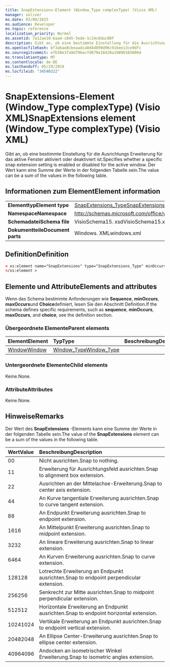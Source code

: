 ```yaml
---
title: SnapExtensions-Element (Window_Type complexType) (Visio XML)
manager: soliver
ms.date: 03/09/2015
ms.audience: Developer
ms.topic: reference
localization_priority: Normal
ms.assetid: 7a12ae10-6aa4-c845-5ede-1c14c6dac80f
description: Gibt an, ob eine bestimmte Einstellung für die Ausrichtungs Erweiterung für das aktive Fenster aktiviert oder deaktiviert ist. Der Wert kann eine Summe der Werte in der folgenden Tabelle sein.
ms.openlocfilehash: bf3a6ae8cbeaadca8d4d899d96c916ee13ce9dfc
ms.sourcegitcommit: e7b38e37a9d79becfd679e10420a19890165606d
ms.translationtype: MT
ms.contentlocale: de-DE
ms.lasthandoff: 05/29/2019
ms.locfileid: "34540322"
---
```

# <a name="snapextensions-element-windowtype-complextype-visio-xml"></a><span data-ttu-id="1b86b-104">SnapExtensions-Element (Window_Type complexType) (Visio XML)</span><span class="sxs-lookup"><span data-stu-id="1b86b-104">SnapExtensions element (Window_Type complexType) (Visio XML)</span></span>

<span data-ttu-id="1b86b-105">Gibt an, ob eine bestimmte Einstellung für die Ausrichtungs Erweiterung für das aktive Fenster aktiviert oder deaktiviert ist.</span><span class="sxs-lookup"><span data-stu-id="1b86b-105">Specifies whether a specific snap extension setting is enabled or disabled for the active window.</span></span> <span data-ttu-id="1b86b-106">Der Wert kann eine Summe der Werte in der folgenden Tabelle sein.</span><span class="sxs-lookup"><span data-stu-id="1b86b-106">The value can be a sum of the values in the following table.</span></span>
  
## <a name="element-information"></a><span data-ttu-id="1b86b-107">Informationen zum Element</span><span class="sxs-lookup"><span data-stu-id="1b86b-107">Element information</span></span>

|||
|:-----|:-----|
|<span data-ttu-id="1b86b-108">**Elementtyp**</span><span class="sxs-lookup"><span data-stu-id="1b86b-108">**Element type**</span></span> <br/> |[<span data-ttu-id="1b86b-109">SnapExtensions_Type</span><span class="sxs-lookup"><span data-stu-id="1b86b-109">SnapExtensions_Type</span></span>](snapextensions_type-complextypevisio-xml.md) <br/> |
|<span data-ttu-id="1b86b-110">**Namespace**</span><span class="sxs-lookup"><span data-stu-id="1b86b-110">**Namespace**</span></span> <br/> |http://schemas.microsoft.com/office/visio/2012/main  <br/> |
|<span data-ttu-id="1b86b-111">**Schemadatei**</span><span class="sxs-lookup"><span data-stu-id="1b86b-111">**Schema file**</span></span> <br/> |<span data-ttu-id="1b86b-112">VisioSchema15. xsd</span><span class="sxs-lookup"><span data-stu-id="1b86b-112">VisioSchema15.xsd</span></span>  <br/> |
|<span data-ttu-id="1b86b-113">**Dokumentteile**</span><span class="sxs-lookup"><span data-stu-id="1b86b-113">**Document parts**</span></span> <br/> |<span data-ttu-id="1b86b-114">Windows. XML</span><span class="sxs-lookup"><span data-stu-id="1b86b-114">windows.xml</span></span>  <br/> |
   
## <a name="definition"></a><span data-ttu-id="1b86b-115">Definition</span><span class="sxs-lookup"><span data-stu-id="1b86b-115">Definition</span></span>

```XML
< xs:element name="SnapExtensions" type="SnapExtensions_Type" minOccurs="0" maxOccurs="1" >
</xs:element >
```

## <a name="elements-and-attributes"></a><span data-ttu-id="1b86b-116">Elemente und Attribute</span><span class="sxs-lookup"><span data-stu-id="1b86b-116">Elements and attributes</span></span>

<span data-ttu-id="1b86b-117">Wenn das Schema bestimmte Anforderungen wie **Sequence**, **minOccurs**, **maxOccurs**und **Choice**definiert, lesen Sie den Abschnitt Definition.</span><span class="sxs-lookup"><span data-stu-id="1b86b-117">If the schema defines specific requirements, such as **sequence**, **minOccurs**, **maxOccurs**, and **choice**, see the definition section.</span></span> 
  
### <a name="parent-elements"></a><span data-ttu-id="1b86b-118">Übergeordnete Elemente</span><span class="sxs-lookup"><span data-stu-id="1b86b-118">Parent elements</span></span>

|<span data-ttu-id="1b86b-119">**Element**</span><span class="sxs-lookup"><span data-stu-id="1b86b-119">**Element**</span></span>|<span data-ttu-id="1b86b-120">**Typ**</span><span class="sxs-lookup"><span data-stu-id="1b86b-120">**Type**</span></span>|<span data-ttu-id="1b86b-121">**Beschreibung**</span><span class="sxs-lookup"><span data-stu-id="1b86b-121">**Description**</span></span>|
|:-----|:-----|:-----|
|[<span data-ttu-id="1b86b-122">Window</span><span class="sxs-lookup"><span data-stu-id="1b86b-122">Window</span></span>](window-element-windows_type-complextypevisio-xml.md) <br/> |[<span data-ttu-id="1b86b-123">Window_Type</span><span class="sxs-lookup"><span data-stu-id="1b86b-123">Window_Type</span></span>](window_type-complextypevisio-xml.md) <br/> ||
   
### <a name="child-elements"></a><span data-ttu-id="1b86b-124">Untergeordnete Elemente</span><span class="sxs-lookup"><span data-stu-id="1b86b-124">Child elements</span></span>

<span data-ttu-id="1b86b-125">Keine.</span><span class="sxs-lookup"><span data-stu-id="1b86b-125">None.</span></span>
  
### <a name="attributes"></a><span data-ttu-id="1b86b-126">Attribute</span><span class="sxs-lookup"><span data-stu-id="1b86b-126">Attributes</span></span>

<span data-ttu-id="1b86b-127">Keine.</span><span class="sxs-lookup"><span data-stu-id="1b86b-127">None.</span></span>
  
## <a name="remarks"></a><span data-ttu-id="1b86b-128">Hinweise</span><span class="sxs-lookup"><span data-stu-id="1b86b-128">Remarks</span></span>

<span data-ttu-id="1b86b-129">Der Wert des **SnapExtensions** -Elements kann eine Summe der Werte in der folgenden Tabelle sein.</span><span class="sxs-lookup"><span data-stu-id="1b86b-129">The value of the **SnapExtensions** element can be a sum of the values in the following table.</span></span> 
  
|<span data-ttu-id="1b86b-130">**Wert**</span><span class="sxs-lookup"><span data-stu-id="1b86b-130">**Value**</span></span>|<span data-ttu-id="1b86b-131">**Beschreibung**</span><span class="sxs-lookup"><span data-stu-id="1b86b-131">**Description**</span></span>|
|:-----|:-----|
|<span data-ttu-id="1b86b-132">0</span><span class="sxs-lookup"><span data-stu-id="1b86b-132">0</span></span>  <br/> |<span data-ttu-id="1b86b-133">Nicht ausrichten.</span><span class="sxs-lookup"><span data-stu-id="1b86b-133">Snap to nothing.</span></span>  <br/> |
|<span data-ttu-id="1b86b-134">1</span><span class="sxs-lookup"><span data-stu-id="1b86b-134">1</span></span>  <br/> |<span data-ttu-id="1b86b-135">Erweiterung für Ausrichtungsfeld ausrichten.</span><span class="sxs-lookup"><span data-stu-id="1b86b-135">Snap to alignment box extension.</span></span>  <br/> |
|<span data-ttu-id="1b86b-136">2</span><span class="sxs-lookup"><span data-stu-id="1b86b-136">2</span></span>  <br/> |<span data-ttu-id="1b86b-137">Ausrichten an der Mittelachse-Erweiterung.</span><span class="sxs-lookup"><span data-stu-id="1b86b-137">Snap to center axis extension.</span></span>  <br/> |
|<span data-ttu-id="1b86b-138">4</span><span class="sxs-lookup"><span data-stu-id="1b86b-138">4</span></span>  <br/> |<span data-ttu-id="1b86b-139">An Kurve tangentiale Erweiterung ausrichten.</span><span class="sxs-lookup"><span data-stu-id="1b86b-139">Snap to curve tangent extension.</span></span>  <br/> |
|<span data-ttu-id="1b86b-140">8</span><span class="sxs-lookup"><span data-stu-id="1b86b-140">8</span></span>  <br/> |<span data-ttu-id="1b86b-141">An Endpunkt Erweiterung ausrichten.</span><span class="sxs-lookup"><span data-stu-id="1b86b-141">Snap to endpoint extension.</span></span>  <br/> |
|<span data-ttu-id="1b86b-142">16</span><span class="sxs-lookup"><span data-stu-id="1b86b-142">16</span></span>  <br/> |<span data-ttu-id="1b86b-143">An Mittelpunkt Erweiterung ausrichten.</span><span class="sxs-lookup"><span data-stu-id="1b86b-143">Snap to midpoint extension.</span></span>  <br/> |
|<span data-ttu-id="1b86b-144">32</span><span class="sxs-lookup"><span data-stu-id="1b86b-144">32</span></span>  <br/> |<span data-ttu-id="1b86b-145">An lineare Erweiterung ausrichten.</span><span class="sxs-lookup"><span data-stu-id="1b86b-145">Snap to linear extension.</span></span>  <br/> |
|<span data-ttu-id="1b86b-146">64</span><span class="sxs-lookup"><span data-stu-id="1b86b-146">64</span></span>  <br/> |<span data-ttu-id="1b86b-147">An Kurven Erweiterung ausrichten.</span><span class="sxs-lookup"><span data-stu-id="1b86b-147">Snap to curve extension.</span></span>  <br/> |
|<span data-ttu-id="1b86b-148">128</span><span class="sxs-lookup"><span data-stu-id="1b86b-148">128</span></span>  <br/> |<span data-ttu-id="1b86b-149">Lotrechte Erweiterung an Endpunkt ausrichten.</span><span class="sxs-lookup"><span data-stu-id="1b86b-149">Snap to endpoint perpendicular extension.</span></span>  <br/> |
|<span data-ttu-id="1b86b-150">256</span><span class="sxs-lookup"><span data-stu-id="1b86b-150">256</span></span>  <br/> |<span data-ttu-id="1b86b-151">Senkrecht zur Mitte ausrichten.</span><span class="sxs-lookup"><span data-stu-id="1b86b-151">Snap to midpoint perpendicular extension.</span></span>  <br/> |
|<span data-ttu-id="1b86b-152">512</span><span class="sxs-lookup"><span data-stu-id="1b86b-152">512</span></span>  <br/> |<span data-ttu-id="1b86b-153">Horizontale Erweiterung an Endpunkt ausrichten.</span><span class="sxs-lookup"><span data-stu-id="1b86b-153">Snap to endpoint horizontal extension.</span></span>  <br/> |
|<span data-ttu-id="1b86b-154">1024</span><span class="sxs-lookup"><span data-stu-id="1b86b-154">1024</span></span>  <br/> |<span data-ttu-id="1b86b-155">Vertikale Erweiterung an Endpunkt ausrichten.</span><span class="sxs-lookup"><span data-stu-id="1b86b-155">Snap to endpoint vertical extension.</span></span>  <br/> |
|<span data-ttu-id="1b86b-156">2048</span><span class="sxs-lookup"><span data-stu-id="1b86b-156">2048</span></span>  <br/> |<span data-ttu-id="1b86b-157">An Ellipse Center-Erweiterung ausrichten.</span><span class="sxs-lookup"><span data-stu-id="1b86b-157">Snap to ellipse center extension.</span></span>  <br/> |
|<span data-ttu-id="1b86b-158">4096</span><span class="sxs-lookup"><span data-stu-id="1b86b-158">4096</span></span>  <br/> |<span data-ttu-id="1b86b-159">Andocken an isometrischer Winkel Erweiterung.</span><span class="sxs-lookup"><span data-stu-id="1b86b-159">Snap to isometric angles extension.</span></span>  <br/> |
   

